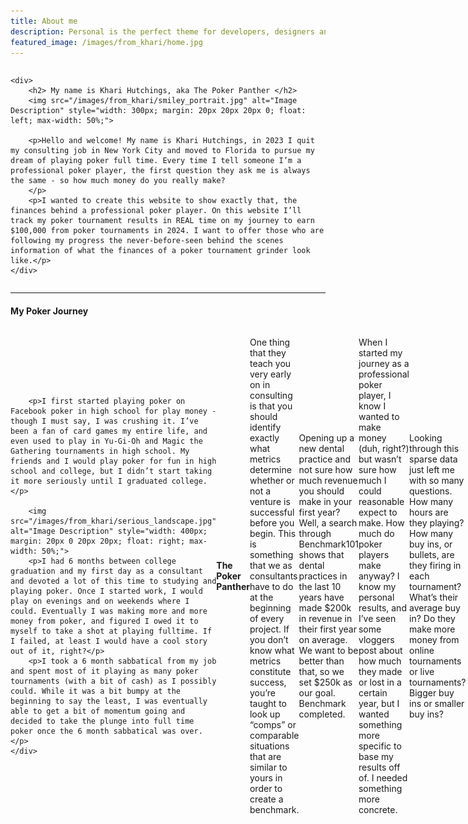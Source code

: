 ```yaml
---
title: About me
description: Personal is the perfect theme for developers, designers and other creatives.
featured_image: /images/from_khari/home.jpg
---
```


<div style="display: flex; align-items: center;">

    <div>
        <h2> My name is Khari Hutchings, aka The Poker Panther </h2>
        <img src="/images/from_khari/smiley_portrait.jpg" alt="Image Description" style="width: 300px; margin: 20px 20px 20px 0; float: left; max-width: 50%;">

        <p>Hello and welcome! My name is Khari Hutchings, in 2023 I quit my consulting job in New York City and moved to Florida to pursue my dream of playing poker full time. Every time I tell someone I’m a professional poker player, the first question they ask me is always the same - so how much money do you really make?
        </p>
        <p>I wanted to create this website to show exactly that, the finances behind a professional poker player. On this website I’ll track my poker tournament results in REAL time on my journey to earn $100,000 from poker tournaments in 2024. I want to offer those who are following my progress the never-before-seen behind the scenes information of what the finances of a poker tournament grinder look like.</p>
    </div>
</div>

---

#### My Poker Journey

<div style="display: flex; align-items: center;">
    <div>

        <p>I first started playing poker on Facebook poker in high school for play money - though I must say, I was crushing it. I’ve been a fan of card games my entire life, and even used to play in Yu-Gi-Oh and Magic the Gathering tournaments in high school. My friends and I would play poker for fun in high school and college, but I didn’t start taking it more seriously until I graduated college.</p>

        <img src="/images/from_khari/serious_landscape.jpg" alt="Image Description" style="width: 400px; margin: 20px 0 20px 20px; float: right; max-width: 50%;">        
        <p>I had 6 months between college graduation and my first day as a consultant and devoted a lot of this time to studying and playing poker. Once I started work, I would play on evenings and on weekends where I could. Eventually I was making more and more money from poker, and figured I owed it to myself to take a shot at playing fulltime. If I failed, at least I would have a cool story out of it, right?</p>
        <p>I took a 6 month sabbatical from my job and spent most of it playing as many poker tournaments (with a bit of cash) as I possibly could. While it was a bit bumpy at the beginning to say the least, I was eventually able to get a bit of momentum going and decided to take the plunge into full time poker once the 6 month sabbatical was over.</p>
    </div>

</div>

---
#### The Poker Panther

One thing that they teach you very early on in consulting is that you should identify exactly what metrics determine whether or not a venture is successful before you begin. This is something that we as consultants have to do at the beginning of every project. If you don’t know what metrics constitute success, you’re taught to look up “comps” or comparable situations that are similar to yours in order to create a benchmark. 

Opening up a new dental practice and not sure how much revenue you should make in your first year? Well, a search through Benchmark101 shows that dental practices in the last 10 years have made $200k in revenue in their first year on average. We want to be better than that, so we set $250k as our goal. Benchmark completed.

 When I started my journey as a professional poker player, I know I wanted to make money (duh, right?) but wasn’t sure how much I could reasonable expect to make. How much do poker players make anyway? I know my personal results, and I’ve seen some vloggers post about how much they made or lost in a certain year, but I wanted something more specific to base my results off of. I needed something more concrete.

Looking through this sparse data just left me with so many questions. How many hours are they playing? How many buy ins, or bullets, are they firing in each tournament? What’s their average buy in? Do they make more money from online tournaments or live tournaments? Bigger buy ins or smaller buy ins?